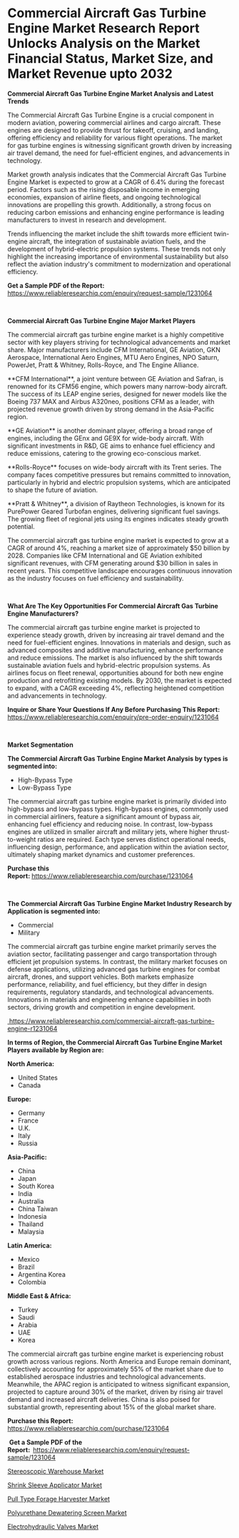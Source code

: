 <p><h1>Commercial Aircraft Gas Turbine Engine Market Research Report Unlocks Analysis on the Market Financial Status, Market Size, and Market Revenue upto 2032</h1></p><p><strong>Commercial Aircraft Gas Turbine Engine Market Analysis and Latest Trends</strong></p>
<p><p>The Commercial Aircraft Gas Turbine Engine is a crucial component in modern aviation, powering commercial airlines and cargo aircraft. These engines are designed to provide thrust for takeoff, cruising, and landing, offering efficiency and reliability for various flight operations. The market for gas turbine engines is witnessing significant growth driven by increasing air travel demand, the need for fuel-efficient engines, and advancements in technology.</p><p>Market growth analysis indicates that the Commercial Aircraft Gas Turbine Engine Market is expected to grow at a CAGR of 6.4% during the forecast period. Factors such as the rising disposable income in emerging economies, expansion of airline fleets, and ongoing technological innovations are propelling this growth. Additionally, a strong focus on reducing carbon emissions and enhancing engine performance is leading manufacturers to invest in research and development. </p><p>Trends influencing the market include the shift towards more efficient twin-engine aircraft, the integration of sustainable aviation fuels, and the development of hybrid-electric propulsion systems. These trends not only highlight the increasing importance of environmental sustainability but also reflect the aviation industry's commitment to modernization and operational efficiency.</p></p>
<p><strong>Get a Sample PDF of the Report:&nbsp;</strong> <a href="https://www.reliableresearchiq.com/enquiry/request-sample/1231064?utm_campaign=1870&utm_medium=2&utm_source=Github&utm_content=ia&utm_term=11042025&utm_id=commercial-aircraft-gas-turbine-engine">https://www.reliableresearchiq.com/enquiry/request-sample/1231064</a></p>
<p>&nbsp;</p>
<p><strong>Commercial Aircraft Gas Turbine Engine Major Market Players</strong></p>
<p><p>The commercial aircraft gas turbine engine market is a highly competitive sector with key players striving for technological advancements and market share. Major manufacturers include CFM International, GE Aviation, GKN Aerospace, International Aero Engines, MTU Aero Engines, NPO Saturn, PowerJet, Pratt & Whitney, Rolls-Royce, and The Engine Alliance.</p><p>**CFM International**, a joint venture between GE Aviation and Safran, is renowned for its CFM56 engine, which powers many narrow-body aircraft. The success of its LEAP engine series, designed for newer models like the Boeing 737 MAX and Airbus A320neo, positions CFM as a leader, with projected revenue growth driven by strong demand in the Asia-Pacific region.</p><p>**GE Aviation** is another dominant player, offering a broad range of engines, including the GEnx and GE9X for wide-body aircraft. With significant investments in R&D, GE aims to enhance fuel efficiency and reduce emissions, catering to the growing eco-conscious market.</p><p>**Rolls-Royce** focuses on wide-body aircraft with its Trent series. The company faces competitive pressures but remains committed to innovation, particularly in hybrid and electric propulsion systems, which are anticipated to shape the future of aviation.</p><p>**Pratt & Whitney**, a division of Raytheon Technologies, is known for its PurePower Geared Turbofan engines, delivering significant fuel savings. The growing fleet of regional jets using its engines indicates steady growth potential.</p><p>The commercial aircraft gas turbine engine market is expected to grow at a CAGR of around 4%, reaching a market size of approximately $50 billion by 2028. Companies like CFM International and GE Aviation exhibited significant revenues, with CFM generating around $30 billion in sales in recent years. This competitive landscape encourages continuous innovation as the industry focuses on fuel efficiency and sustainability.</p></p>
<p>&nbsp;</p>
<p><strong>What Are The Key Opportunities For Commercial Aircraft Gas Turbine Engine Manufacturers?</strong></p>
<p><p>The commercial aircraft gas turbine engine market is projected to experience steady growth, driven by increasing air travel demand and the need for fuel-efficient engines. Innovations in materials and design, such as advanced composites and additive manufacturing, enhance performance and reduce emissions. The market is also influenced by the shift towards sustainable aviation fuels and hybrid-electric propulsion systems. As airlines focus on fleet renewal, opportunities abound for both new engine production and retrofitting existing models. By 2030, the market is expected to expand, with a CAGR exceeding 4%, reflecting heightened competition and advancements in technology.</p></p>
<p><strong>Inquire or Share Your Questions If Any Before Purchasing This Report:</strong> <a href="https://www.reliableresearchiq.com/enquiry/pre-order-enquiry/1231064?utm_campaign=1870&utm_medium=2&utm_source=Github&utm_content=ia&utm_term=11042025&utm_id=commercial-aircraft-gas-turbine-engine">https://www.reliableresearchiq.com/enquiry/pre-order-enquiry/1231064</a></p>
<p>&nbsp;</p>
<p><strong>Market Segmentation</strong></p>
<p><strong>The Commercial Aircraft Gas Turbine Engine Market Analysis by types is segmented into:</strong></p>
<p><ul><li>High-Bypass Type</li><li>Low-Bypass Type</li></ul></p>
<p><p>The commercial aircraft gas turbine engine market is primarily divided into high-bypass and low-bypass types. High-bypass engines, commonly used in commercial airliners, feature a significant amount of bypass air, enhancing fuel efficiency and reducing noise. In contrast, low-bypass engines are utilized in smaller aircraft and military jets, where higher thrust-to-weight ratios are required. Each type serves distinct operational needs, influencing design, performance, and application within the aviation sector, ultimately shaping market dynamics and customer preferences.</p></p>
<p><strong>Purchase this Report:&nbsp;</strong><a href="https://www.reliableresearchiq.com/purchase/1231064?utm_campaign=1870&utm_medium=2&utm_source=Github&utm_content=ia&utm_term=11042025&utm_id=commercial-aircraft-gas-turbine-engine">https://www.reliableresearchiq.com/purchase/1231064</a></p>
<p>&nbsp;</p>
<p><strong>The Commercial Aircraft Gas Turbine Engine Market Industry Research by Application is segmented into:</strong></p>
<p><ul><li>Commercial</li><li>Military</li></ul></p>
<p><p>The commercial aircraft gas turbine engine market primarily serves the aviation sector, facilitating passenger and cargo transportation through efficient jet propulsion systems. In contrast, the military market focuses on defense applications, utilizing advanced gas turbine engines for combat aircraft, drones, and support vehicles. Both markets emphasize performance, reliability, and fuel efficiency, but they differ in design requirements, regulatory standards, and technological advancements. Innovations in materials and engineering enhance capabilities in both sectors, driving growth and competition in engine development.</p></p>
<p><a href="https://www.reliableresearchiq.com/commercial-aircraft-gas-turbine-engine-r1231064?utm_campaign=1870&utm_medium=2&utm_source=Github&utm_content=ia&utm_term=11042025&utm_id=commercial-aircraft-gas-turbine-engine">&nbsp;https://www.reliableresearchiq.com/commercial-aircraft-gas-turbine-engine-r1231064</a></p>
<p><strong>In terms of Region, the Commercial Aircraft Gas Turbine Engine Market Players available by Region are:</strong></p>
<p>
    <p> <strong> North America: </strong>
        <ul>
            <li>United States</li>
            <li>Canada</li>
        </ul>
        </p> 
    <p> <strong> Europe: </strong>
        <ul>
            <li>Germany</li>
            <li>France</li>
            <li>U.K.</li>
            <li>Italy</li>
            <li>Russia</li>
        </ul>
        </p> 
    <p> <strong> Asia-Pacific: </strong>
        <ul>
            <li>China</li>
            <li>Japan</li>
            <li>South Korea</li>
            <li>India</li>
            <li>Australia</li>
            <li>China Taiwan</li>
            <li>Indonesia</li>
            <li>Thailand</li>
            <li>Malaysia</li>
        </ul>
        </p> 
    <p> <strong> Latin America: </strong>
        <ul>
            <li>Mexico</li>
            <li>Brazil</li>
            <li>Argentina Korea</li>
            <li>Colombia</li>
        </ul>
        </p> 
    <p> <strong> Middle East & Africa: </strong>
        <ul>
            <li>Turkey</li>
            <li>Saudi</li>
            <li>Arabia</li>
            <li>UAE</li>
            <li>Korea</li>
        </ul>
    </p>
    </p>
<p><p>The commercial aircraft gas turbine engine market is experiencing robust growth across various regions. North America and Europe remain dominant, collectively accounting for approximately 55% of the market share due to established aerospace industries and technological advancements. Meanwhile, the APAC region is anticipated to witness significant expansion, projected to capture around 30% of the market, driven by rising air travel demand and increased aircraft deliveries. China is also poised for substantial growth, representing about 15% of the global market share.</p></p>
<p><strong>Purchase this Report: </strong><a href="https://www.reliableresearchiq.com/purchase/1231064?utm_campaign=1870&utm_medium=2&utm_source=Github&utm_content=ia&utm_term=11042025&utm_id=commercial-aircraft-gas-turbine-engine">https://www.reliableresearchiq.com/purchase/1231064</a></p>
<p>&nbsp;<strong>Get a Sample PDF of the Report:&nbsp;&nbsp;</strong><a href="https://www.reliableresearchiq.com/enquiry/request-sample/1231064?utm_campaign=1870&utm_medium=2&utm_source=Github&utm_content=ia&utm_term=11042025&utm_id=commercial-aircraft-gas-turbine-engine">https://www.reliableresearchiq.com/enquiry/request-sample/1231064</a></p>
<p><strong></strong></p>
<p><p><a href="https://github.com/iperitvik8/Market-Research-Report-List-1/blob/main/stereoscopic-warehouse-market.md?utm_campaign=1870&utm_medium=2&utm_source=Github&utm_content=ia&utm_term=11042025&utm_id=commercial-aircraft-gas-turbine-engine">Stereoscopic Warehouse Market</a></p><p><a href="https://github.com/ilanarohalgh/Market-Research-Report-List-1/blob/main/shrink-sleeve-applicator-market.md?utm_campaign=1870&utm_medium=2&utm_source=Github&utm_content=ia&utm_term=11042025&utm_id=commercial-aircraft-gas-turbine-engine">Shrink Sleeve Applicator Market</a></p><p><a href="https://github.com/kadutjoelly83/Market-Research-Report-List-1/blob/main/pull-type-forage-harvester-market.md?utm_campaign=1870&utm_medium=2&utm_source=Github&utm_content=ia&utm_term=11042025&utm_id=commercial-aircraft-gas-turbine-engine">Pull Type Forage Harvester Market</a></p><p><a href="https://github.com/frodanlert/Market-Research-Report-List-1/blob/main/polyurethane-dewatering-screen-market.md?utm_campaign=1870&utm_medium=2&utm_source=Github&utm_content=ia&utm_term=11042025&utm_id=commercial-aircraft-gas-turbine-engine">Polyurethane Dewatering Screen Market</a></p><p><a href="https://github.com/zdybelzinn/Market-Research-Report-List-1/blob/main/electrohydraulic-valves-market.md?utm_campaign=1870&utm_medium=2&utm_source=Github&utm_content=ia&utm_term=11042025&utm_id=commercial-aircraft-gas-turbine-engine">Electrohydraulic Valves Market</a></p></p>